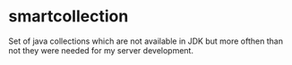 # smartcollection
Set of java collections which are not available in JDK but more ofthen than not they were needed for my server development.

